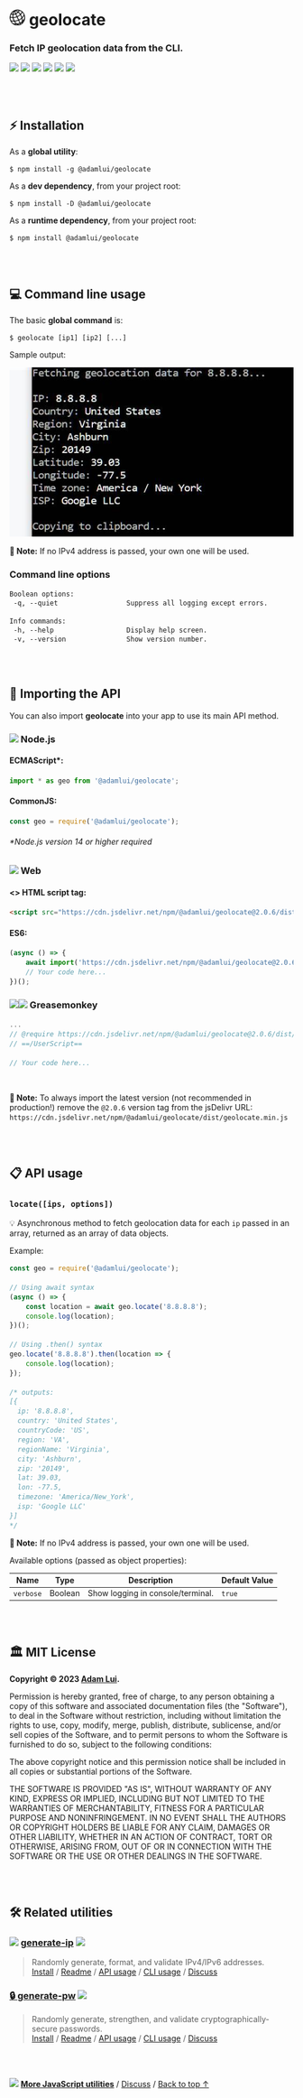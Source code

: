 # <picture><source media="(prefers-color-scheme: dark)" srcset="https://github.com/adamlui/js-utils/blob/main/geolocate/media/images/icons/wire-globe/white/icon32.png"><img height=28 src="https://github.com/adamlui/js-utils/blob/main/geolocate/media/images/icons/wire-globe/black/icon32.png"></picture> geolocate

### Fetch IP geolocation data from the CLI.

<a href="https://www.npmjs.com/package/@adamlui/geolocate"><img height=31 src="https://img.shields.io/npm/dm/@adamlui/geolocate?logo=npm&color=af68ff&logoColor=white&labelColor=464646&style=for-the-badge"></a>
<a href="#%EF%B8%8F-mit-license"><img height=31 src="https://img.shields.io/badge/License-MIT-orange.svg?logo=internetarchive&logoColor=white&labelColor=464646&style=for-the-badge"></a>
<a href="https://github.com/adamlui/js-utils/releases/tag/geolocate-2.0.6"><img height=31 src="https://img.shields.io/badge/Latest_Build-2.0.6-44cc11.svg?logo=icinga&logoColor=white&labelColor=464646&style=for-the-badge"></a>
<a href="https://www.npmjs.com/package/@adamlui/geolocate?activeTab=code"><img height=31 src="https://img.shields.io/npm/unpacked-size/%40adamlui%2Fgeolocate?style=for-the-badge&logo=ebox&logoColor=white&labelColor=464646&color=blue"></a>
<a href="https://github.com/adamlui/js-utils/blob/geolocate-2.0.6/geolocate/dist/geolocate.min.js"><img height=31 src="https://img.shields.io/github/size/adamlui/js-utils/geolocate/dist/geolocate.min.js?branch=geolocate-2.0.6&label=Minified%20Size&logo=databricks&logoColor=white&labelColor=464646&color=ff69b4&style=for-the-badge"></a>
<a href="https://sonarcloud.io/component_measures?metric=new_vulnerabilities&id=adamlui_js-utils:geolocate/src/geolocate.js"><img height=31 src="https://img.shields.io/badge/dynamic/json?url=https%3A%2F%2Fsonarcloud.io%2Fapi%2Fmeasures%2Fcomponent%3Fcomponent%3Dadamlui_js-utils%3Ageolocate%2Fsrc%2Fgeolocate.js%26metricKeys%3Dvulnerabilities&query=%24.component.measures.0.value&style=for-the-badge&logo=sonarcloud&logoColor=white&labelColor=464646&label=Vulnerabilities&color=gold"></a>

<br>

<img height=6px width="100%" src="https://media.js-utils.com/images/separators/gradient-aqua.png">

## ⚡ Installation

As a **global utility**:

```
$ npm install -g @adamlui/geolocate
```

As a **dev dependency**, from your project root:

```
$ npm install -D @adamlui/geolocate
```

As a **runtime dependency**, from your project root:

```
$ npm install @adamlui/geolocate
```

<br>

<img height=6px width="100%" src="https://media.js-utils.com/images/separators/gradient-aqua.png">

## 💻 Command line usage

The basic **global command** is:

```
$ geolocate [ip1] [ip2] [...]
```

Sample output:

<img src="https://github.com/adamlui/js-utils/blob/main/geolocate/media/images/screenshots/cli-geolocate-8.8.8.8.jpg">

**📝 Note:** If no IPv4 address is passed, your own one will be used.

### Command line options

```
Boolean options:
 -q, --quiet                 Suppress all logging except errors.

Info commands:
 -h, --help                  Display help screen.
 -v, --version               Show version number.
```

<br>

<img height=6px width="100%" src="https://media.js-utils.com/images/separators/gradient-aqua.png">

## 🔌 Importing the API

You can also import **geolocate** into your app to use its main API method.

### <img height=18 src="https://i.imgur.com/JIeAdsr.png"> Node.js

#### ECMAScript*:

```js
import * as geo from '@adamlui/geolocate';
```

#### CommonJS:

```js
const geo = require('@adamlui/geolocate');
```

###### _*Node.js version 14 or higher required_

### <picture><source media="(prefers-color-scheme: dark)" srcset="https://i.imgur.com/JSEb19A.png"><img width=16 src="https://i.imgur.com/5VPxf9y.png"></picture> Web

#### <> HTML script tag:

```html
<script src="https://cdn.jsdelivr.net/npm/@adamlui/geolocate@2.0.6/dist/geolocate.min.js"></script>
```

#### ES6:

```js
(async () => {
    await import('https://cdn.jsdelivr.net/npm/@adamlui/geolocate@2.0.6/dist/geolocate.min.js');
    // Your code here...
})();
```

### <img height=17 src="https://cdn.jsdelivr.net/gh/KudoAI/chatgpt.js/starters/media/images/icons/tampermonkey-icon28.png"><img height=17.5 src="https://cdn.jsdelivr.net/gh/KudoAI/chatgpt.js/starters/media/images/icons/violentmonkey-icon100.png"> Greasemonkey

```js
...
// @require https://cdn.jsdelivr.net/npm/@adamlui/geolocate@2.0.6/dist/geolocate.min.js
// ==/UserScript==

// Your code here...
```

<br>

**📝 Note:** To always import the latest version (not recommended in production!) remove the `@2.0.6` version tag from the jsDelivr URL: `https://cdn.jsdelivr.net/npm/@adamlui/geolocate/dist/geolocate.min.js`

<br>

<img height=6px width="100%" src="https://media.js-utils.com/images/separators/gradient-aqua.png">

## 📋 API usage

### `locate([ips, options])`

💡 Asynchronous method to fetch geolocation data for each `ip` passed in an array, returned as an array of data objects.

Example:

```js
const geo = require('@adamlui/geolocate');

// Using await syntax
(async () => {
    const location = await geo.locate('8.8.8.8');
    console.log(location);
})();

// Using .then() syntax
geo.locate('8.8.8.8').then(location => {
    console.log(location);
});

/* outputs:
[{
  ip: '8.8.8.8',
  country: 'United States',
  countryCode: 'US',
  region: 'VA',
  regionName: 'Virginia',
  city: 'Ashburn',
  zip: '20149',
  lat: 39.03,
  lon: -77.5,
  timezone: 'America/New_York',
  isp: 'Google LLC'
}]
*/
```

**📝 Note:** If no IPv4 address is passed, your own one will be used.

Available options (passed as object properties):

Name      | Type    | Description                       | Default Value
----------|---------|-----------------------------------|---------------
`verbose` | Boolean | Show logging in console/terminal. | `true`

<br>

<img height=6px width="100%" src="https://media.js-utils.com/images/separators/gradient-aqua.png">

## 🏛️ MIT License

**Copyright © 2023 [Adam Lui](https://github.com/adamlui).**

Permission is hereby granted, free of charge, to any person obtaining a copy of this software and associated documentation files (the "Software"), to deal in the Software without restriction, including without limitation the rights to use, copy, modify, merge, publish, distribute, sublicense, and/or sell copies of the Software, and to permit persons to whom the Software is furnished to do so, subject to the following conditions:

The above copyright notice and this permission notice shall be included in all copies or substantial portions of the Software.

THE SOFTWARE IS PROVIDED "AS IS", WITHOUT WARRANTY OF ANY KIND, EXPRESS OR IMPLIED, INCLUDING BUT NOT LIMITED TO THE WARRANTIES OF MERCHANTABILITY, FITNESS FOR A PARTICULAR PURPOSE AND NONINFRINGEMENT. IN NO EVENT SHALL THE AUTHORS OR COPYRIGHT HOLDERS BE LIABLE FOR ANY CLAIM, DAMAGES OR OTHER LIABILITY, WHETHER IN AN ACTION OF CONTRACT, TORT OR OTHERWISE, ARISING FROM, OUT OF OR IN CONNECTION WITH THE SOFTWARE OR THE USE OR OTHER DEALINGS IN THE SOFTWARE.

<br>

<img height=6px width="100%" src="https://media.js-utils.com/images/separators/gradient-aqua.png">

## 🛠️ Related utilities

### <picture><source media="(prefers-color-scheme: dark)" srcset="https://cdn.jsdelivr.net/gh/adamlui/js-utils/generate-ip/media/images/icons/node-graph/white/icon55x49.png"><img height=21 src="https://cdn.jsdelivr.net/gh/adamlui/js-utils/generate-ip/media/images/icons/node-graph/black/icon55x49.png"></picture> [generate-ip](https://js-utils.com/generate-ip) <a href="https://github.com/toolleeo/cli-apps#networking"><img height=18 src="https://awesome.re/mentioned-badge.svg"></a>

> Randomly generate, format, and validate IPv4/IPv6 addresses.
<br>[Install](https://docs.js-utils.com/generate-ip/#-installation) /
[Readme](https://docs.js-utils.com/generate-ip/#readme) /
[API usage](https://docs.js-utils.com/generate-ip/#-api-usage) /
[CLI usage](https://docs.js-utils.com/generate-ip/#-command-line-usage) /
[Discuss](https://github.js-utils.com/discussions)

### [🔒 generate-pw](../generate-pw) <a href="https://github.com/toolleeo/cli-apps#password-managers"><img height=18 src="https://awesome.re/mentioned-badge.svg"></a>

> Randomly generate, strengthen, and validate cryptographically-secure passwords.
<br>[Install](https://docs.js-utils.com/generate-pw/#-installation) /
[Readme](https://docs.js-utils.com/generate-pw/#readme) /
[API usage](https://docs.js-utils.com/generate-pw/#-api-usage) /
[CLI usage](https://docs.js-utils.com/generate-pw/#-command-line-usage) /
[Discuss](https://github.js-utils.com/discussions)

<br>

<img height=6px width="100%" src="https://media.js-utils.com/images/separators/gradient-aqua.png">

<picture><source media="(prefers-color-scheme: dark)" srcset="https://media.js-utils.com/images/icons/home/white/icon32x27.png"><img height=13 src="https://media.js-utils.com/images/icons/home/dark-gray/icon32x27.png"></picture> <a href="https://js-utils.com">**More JavaScript utilities**</a> /
<a href="https://github.js-utils.com/discussions">Discuss</a> /
<a href="#-geolocate">Back to top ↑</a>
